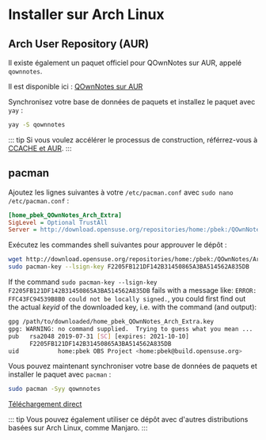 # Installer sur Arch Linux

## Arch User Repository (AUR)

Il existe également un paquet officiel pour QOwnNotes sur AUR, appelé `qownnotes`.

Il est disponible ici : [QOwnNotes sur AUR](https://aur.archlinux.org/packages/qownnotes)

Synchronisez votre base de données de paquets et installez le paquet avec `yay` :

```bash
yay -S qownnotes
```

::: tip
Si vous voulez accélérer le processus de construction, référrez-vous à [CCACHE et AUR](https://www.reddit.com/r/archlinux/comments/6vez44/a_small_tip_if_you_compile_from_aur/).
:::

## pacman

Ajoutez les lignes suivantes à votre `/etc/pacman.conf` avec `sudo nano /etc/pacman.conf` :

```ini
[home_pbek_QOwnNotes_Arch_Extra]
SigLevel = Optional TrustAll
Server = http://download.opensuse.org/repositories/home:/pbek:/QOwnNotes/Arch_Extra/$arch
```

Exécutez les commandes shell suivantes pour approuver le dépôt :

```bash
wget http://download.opensuse.org/repositories/home:/pbek:/QOwnNotes/Arch_Extra/x86_64/home_pbek_QOwnNotes_Arch_Extra.key -O - | sudo pacman-key --add -
sudo pacman-key --lsign-key F2205FB121DF142B31450865A3BA514562A835DB
```

If the command `sudo pacman-key --lsign-key F2205FB121DF142B31450865A3BA514562A835DB` fails with a message like: `ERROR: FFC43FC94539B8B0 could not be locally signed.`, you could first find out the actual _keyid_ of the downloaded key, i.e. with the command (and output):

```bash
gpg /path/to/downloaded/home_pbek_QOwnNotes_Arch_Extra.key
gpg: WARNING: no command supplied.  Trying to guess what you mean ...
pub   rsa2048 2019-07-31 [SC] [expires: 2021-10-10]
      F2205FB121DF142B31450865A3BA514562A835DB
uid           home:pbek OBS Project <home:pbek@build.opensuse.org>
```

Vous pouvez maintenant synchroniser votre base de données de paquets et installer le paquet avec `pacman` :

```bash
sudo pacman -Syy qownnotes
```

[Téléchargement direct](https://download.opensuse.org/repositories/home:/pbek:/QOwnNotes/Arch_Extra)

::: tip
Vous pouvez également utiliser ce dépôt avec d'autres distributions basées sur Arch Linux, comme Manjaro.
:::
